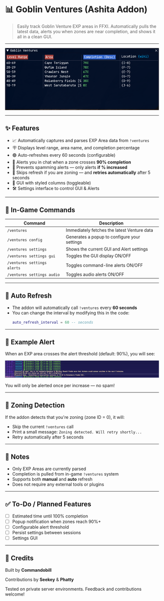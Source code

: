 # 📊 Goblin Ventures (Ashita Addon)

> Easily track Goblin Venture EXP areas in FFXI. Automatically pulls the latest data, alerts you when zones are near completion, and shows it all in a clean GUI.

---

![GUI Screenshot](GUI.PNG)

---

## ✨ Features

- 📈 Automatically captures and parses EXP Area data from `!ventures`
- 🪧 Displays level range, area name, and completion percentage
- 🟢 Auto-refreshes every 60 seconds (configurable)
- 🚨 Alerts you in chat when a zone crosses **90% completion**
- 🚫 Prevents spamming alerts — only alerts **if % increased**
- 🧠 Skips refresh if you are zoning — and **retries automatically** after 5 seconds
- 🎨 GUI with styled columns (toggleable)
- 🛠 Settings interface to control GUI & Alerts

---

## 💬 In-Game Commands

| Command | Description |
|--------|-------------|
| `/ventures` | Immediately fetches the latest Venture data |
| `/ventures config` | Generates a popup to configure your settings |
| `/ventures settings` | Shows the current GUI and Alert settings |
| `/ventures settings gui` | Toggles the GUI display ON/OFF |
| `/ventures settings alerts` | Toggles command-line alerts ON/OFF |
| `/ventures settings audio` | Toggles audio alerts ON/OFF |

---

## 🔁 Auto Refresh

- The addon will automatically call `!ventures` every **60 seconds**  
- You can change the interval by modifying this in the code:
  ```lua
  auto_refresh_interval = 60 -- seconds
  ```

---

## 🚨 Example Alert

When an EXP area crosses the alert threshold (default: 90%), you will see:

![Command Line Alert](cl.png)

You will only be alerted once per increase — no spam!

---

## 🧠 Zoning Detection

If the addon detects that you're zoning (zone ID = 0), it will:

- Skip the current `!ventures` call
- Print a small message: `Zoning detected. Will retry shortly...`
- Retry automatically after 5 seconds

---

## 🧪 Notes

- Only EXP Areas are currently parsed
- Completion is pulled from in-game `!ventures` system
- Supports both **manual** and **auto** refresh
- Does not require any external tools or plugins

---

## ✅ To-Do / Planned Features

- [ ] Estimated time until 100% completion
- [ ] Popup notification when zones reach 90%+
- [ ] Configurable alert threshold
- [ ] Persist settings between sessions
- [ ] Settings GUI

---

## 🙏 Credits

Built by **Commandobill** 

Contributions by **Seekey** & **Phatty**

Tested on private server environments. Feedback and contributions welcome!
